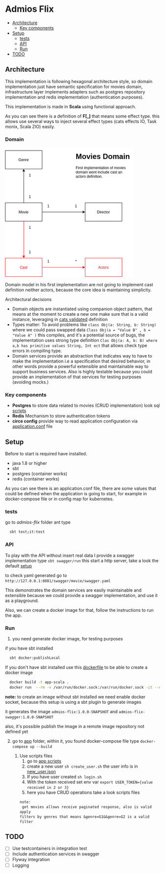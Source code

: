 # Admios Flix

* [Architecture](#architecture)
  * [Key components](#key-components)
* [Setup](#setup)
  * [tests](#tests)
  * [API](#api)
  * [Run](#run)
* [TODO](#todo)


## Architecture

This implementation is following hexagonal architecture style, so domain implementation just have 
semantic specification for movies domain, infrastructure layer implements adapters such as postgres 
repository implementation and redis implementation (authentication purposes). 

This implementation is made in **Scala** using functional approach.

As you can see there is a definition of **F[_]** that means some effect type. 
this allows use several ways to inject several effect types (cats effects IO, Task monix, Scala ZIO) easily.

### Domain

![domain-model](doc/domain_model.png)

Domain model in his first implementation are not going to implement cast definition
neither actors, because the core idea is maintaining simplicity.

Architectural decisions

- Domain objects are instantiated using companion object pattern, that means
  at the moment to create a new one make sure that is a valid instance, 
  leveraging in [cats validated](https://typelevel.org/cats/datatypes/validated.html) definition
- Types matter: To avoid problems like `class Obj(a: String, b: String)` where we could pass swapped data
  `Class Obj(a = "Value B" , b = "Value A" )` this compiles, and it's a potential source of bugs, the implementation
  uses strong type definition `Clas Obj(a: A, b: B) where a,b has primitive values String, Int ect` that allows check type
  errors in compiling type.
- Domain services provide an abstraction that indicates way to have to make the implementation i.e 
  a specification that desired behavior, in other words provide a powerful extensible and maintainable way 
  to support business services. Also is highly testable because you could provide an implementation of that 
  services for testing purposes (avoiding mocks.)

### Key components

- **Postgres** to store data related to movies (CRUD implementation) look sql [scripts](core/src/main/resources/db/migration/V1.0__create_tables.sql)
- **Redis** Mechanism to store authentication tokens
- **circe config** provide way to read application configuration via [application.conf](core/src/main/resources/application.conf) file 

## Setup

Before to start is required have installed.
- java 1.8 or higher
- sbt
- postgres (container works)
- redis (container works)

As you can see there is an application.conf file, there are some values that could be defined when the application
is going to start, for example in docker-compose file or in config map for kubernetes.

### tests
go to _admios-flix_ folder ant type
```bash
  sbt test;it:test
``` 

### API

To play with the API without insert real data I provide a swagger implementation 
type `sbt swagger/run` this start a http server, take a look the default [setup](swagger/src/main/resources/application.conf)

to check yaml generated go to `http://127.0.0.1:8081/swagger/movie/swagger.yaml` 

This demonstrates the domain services are easily maintainable and extensible because we could provide a swagger 
implementation, and use it as a playground.

Also, we can create a docker image for that, follow the instructions to run the app. 

### Run

1. you need generate docker image, for testing purposes

if you have sbt installed 
```bash
  sbt docker:publishLocal
``` 

If you don't have sbt installed use this [dockerfile](Dockerfile) to be able to create a docker image
```bash
  docker build -t app-scala .
  docker run  --rm -v /var/run/docker.sock:/var/run/docker.sock -it --name my-scala-app app-scala
``` 

**note:**
to create an image without sbt installed we need enable docker socket, because this setup is using 
a sbt plugin to generate images

it generates the image `admios-flix:1.0.0-SNAPSHOT`  and `admios-flix-swagger:1.0.0-SNAPSHOT`

also, it's possible publish the image in a remote image repository not defined yet  

2. go to [app](app/docker-compose.yaml) folder, within it, you found docker-compose file
  type `docker-compose up --build`

   1. Use scripts files
      1. go to [app scripts](app/scripts)
      2. create a new user `sh create_user.sh` the user info is in [new_user.json](app/scripts/new_user.json)
      3. If you have user created `sh login.sh`
      4. With the token received set env var `export USER_TOKEN={value received in 2 or 3}`
      5. here you have CRUD operations take a look scripts files
      ```
      note:
       get movies allows receive paginated response, also is valid apply 
      filters by genres that means &genre=G1&&genre=G2 is a valid filter 
      ``` 
## TODO

- [ ] Use testcontainers in integration test
- [ ] Include authentication services in swagger 
- [ ] Flyway integration
- [ ] Logging 
